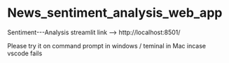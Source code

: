 # News_sentiment_analysis_web_app

Sentiment---Analysis
streamlit link --> http://localhost:8501/

Please try it on command prompt in windows / teminal in Mac incase vscode fails
